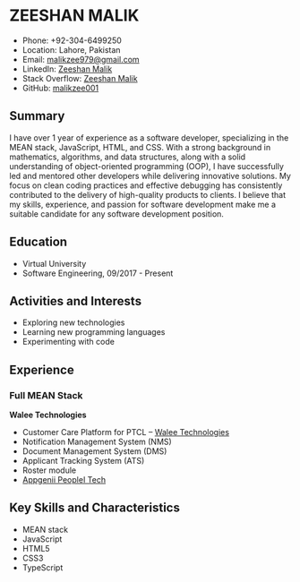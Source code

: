 # ZEESHAN MALIK

- Phone: +92-304-6499250
- Location: Lahore, Pakistan
- Email: malikzee979@gmail.com
- LinkedIn: [Zeeshan Malik](https://www.linkedin.com/in/zeeshan-malik-680a6a222/)
- Stack Overflow: [Zeeshan Malik](https://stackoverflow.com/users/5703595/zeeshan-malik)
- GitHub: [malikzee001](https://github.com/malikzee001)

## Summary

I have over 1 year of experience as a software developer, specializing in the MEAN stack, JavaScript, HTML, and CSS. With a strong background in mathematics, algorithms, and data structures, along with a solid understanding of object-oriented programming (OOP), I have successfully led and mentored other developers while delivering innovative solutions. My focus on clean coding practices and effective debugging has consistently contributed to the delivery of high-quality products to clients. I believe that my skills, experience, and passion for software development make me a suitable candidate for any software development position.

## Education

- Virtual University
- Software Engineering, 09/2017 - Present

## Activities and Interests

- Exploring new technologies
- Learning new programming languages
- Experimenting with code

## Experience

### Full MEAN Stack
**Walee Technologies**

- Customer Care Platform for PTCL – [Walee Technologies](https://www.staging.foodpanda.walee.pk)
- Notification Management System (NMS)
- Document Management System (DMS)
- Applicant Tracking System (ATS)
- Roster module
- [Appgenii PeopleI Tech](https://appgenii.peoplei.tech)

## Key Skills and Characteristics

- MEAN stack
- JavaScript
- HTML5
- CSS3
- TypeScript
